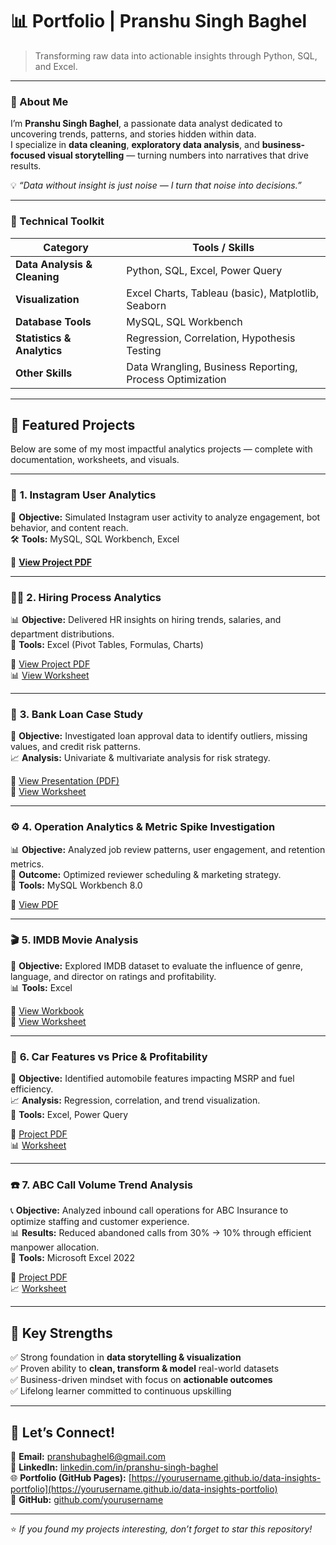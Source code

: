 # 📊  Portfolio | Pranshu Singh Baghel  

> Transforming raw data into actionable insights through Python, SQL, and Excel.  

---

### 👋 About Me  

I’m **Pranshu Singh Baghel**, a passionate data analyst dedicated to uncovering trends, patterns, and stories hidden within data.  
I specialize in **data cleaning**, **exploratory data analysis**, and **business-focused visual storytelling** — turning numbers into narratives that drive results.  

💡 _“Data without insight is just noise — I turn that noise into decisions.”_

---

### 🧰 Technical Toolkit  

| Category | Tools / Skills |
|-----------|----------------|
| **Data Analysis & Cleaning** | Python, SQL, Excel, Power Query |
| **Visualization** | Excel Charts, Tableau (basic), Matplotlib, Seaborn |
| **Database Tools** | MySQL, SQL Workbench |
| **Statistics & Analytics** | Regression, Correlation, Hypothesis Testing |
| **Other Skills** | Data Wrangling, Business Reporting, Process Optimization |

---

## 🚀 Featured Projects  

Below are some of my most impactful analytics projects — complete with documentation, worksheets, and visuals.

---

### 📱 **1. Instagram User Analytics**

🧩 **Objective:** Simulated Instagram user activity to analyze engagement, bot behavior, and content reach.  
🛠️ **Tools:** MySQL, SQL Workbench, Excel  

🔗 **[View Project PDF](https://drive.google.com/file/d/1j_fvNphANQGRpbPMNCWs-5TOLPgkFE_G/view?usp=sharing)**  

---

### 🧑‍💼 **2. Hiring Process Analytics**

📊 **Objective:** Delivered HR insights on hiring trends, salaries, and department distributions.  
🧮 **Tools:** Excel (Pivot Tables, Formulas, Charts)  

📄 [View Project PDF](https://drive.google.com/file/d/1oZe6Q11xfu-5rL7dcRexBx3P6iLKYtj2/view?usp=drive_link)  
📊 [View Worksheet](https://1drv.ms/x/c/c15cae2fb9b39f16/EaKAZI2nkfVDjrUa2AE87OEBCiFLgv3trAHS-TrTilZMJw?e=GhkWML)

---

### 🏦 **3. Bank Loan Case Study**

💼 **Objective:** Investigated loan approval data to identify outliers, missing values, and credit risk patterns.  
📈 **Analysis:** Univariate & multivariate analysis for risk strategy.  

🎯 [View Presentation (PDF)](https://docs.google.com/presentation/d/16QnTHu6JFRCScezFub0TTR15ZrfkPiV3/edit?usp=drive_link)  
📑 [View Worksheet](https://1drv.ms/x/c/c15cae2fb9b39f16/ESrP0WSuRyFAgMQSaHZ5bsoBF2SDFuQeq6gCj1vBpmtLtA?e=dBN8Tz)

---

### ⚙️ **4. Operation Analytics & Metric Spike Investigation**

📊 **Objective:** Analyzed job review patterns, user engagement, and retention metrics.  
🧠 **Outcome:** Optimized reviewer scheduling & marketing strategy.  
🧰 **Tools:** MySQL Workbench 8.0  

📄 [View PDF](https://drive.google.com/file/d/1ETF89AxOg7M-uWNQyhquhdxJaIf35_4F/view?usp=drive_link)

---

### 🎬 **5. IMDB Movie Analysis**

🎥 **Objective:** Explored IMDB dataset to evaluate the influence of genre, language, and director on ratings and profitability.  
📊 **Tools:** Excel  

📘 [View Workbook](https://1drv.ms/w/c/c15cae2fb9b39f16/EZLC0yG19KxNkbGH_JAdIKwBBbTH8ldV5geJqvqIbGYnrg?e=9rOkkv)  
📗 [View Worksheet](https://1drv.ms/x/c/c15cae2fb9b39f16/EdD-tvfyHgxJrqUfXgTNSBoBJtDduo53fMx7rqCLEGIgkQ?e=D3tbf7)

---

### 🚗 **6. Car Features vs Price & Profitability**

🚙 **Objective:** Identified automobile features impacting MSRP and fuel efficiency.  
📈 **Analysis:** Regression, correlation, and trend visualization.  
🧰 **Tools:** Excel, Power Query  

📄 [Project PDF](https://drive.google.com/file/d/14po_tnTLOsVxKew_4tB09nIymK9UOiB9/view?usp=drive_link)  
📊 [Worksheet](https://1drv.ms/x/c/c15cae2fb9b39f16/Ee7wz-KLPaZCqzmhF9p7gQ4BCzhNX2pM9nr97vJdTaKJjQ?e=uE7RNL)

---

### ☎️ **7. ABC Call Volume Trend Analysis**

📞 **Objective:** Analyzed inbound call operations for ABC Insurance to optimize staffing and customer experience.  
📊 **Results:** Reduced abandoned calls from 30% → 10% through efficient manpower allocation.  
🧰 **Tools:** Microsoft Excel 2022  

📄 [Project PDF](https://drive.google.com/file/d/1d9pusT4DExwq2pDfRnw-THrh_1ojWYF5/view?usp=drive_link)  
📈 [Worksheet](https://1drv.ms/x/c/c15cae2fb9b39f16/EWxcZ4pnLl1Mm-OTXS2RsJUBQnWY-BCNZpVQr4JrefXywA?e=nlXBO7)

---

## 🧠 Key Strengths  

✅ Strong foundation in **data storytelling & visualization**  
✅ Proven ability to **clean, transform & model** real-world datasets  
✅ Business-driven mindset with focus on **actionable outcomes**  
✅ Lifelong learner committed to continuous upskilling  

---

## 💬 Let’s Connect!  

📧 **Email:** [pranshubaghel6@gmail.com](mailto:pranshubaghel6@gmail.com)  
💼 **LinkedIn:** [linkedin.com/in/pranshu-singh-baghel](https://linkedin.com/in/pranshu-singh-baghel6)  
🌐 **Portfolio (GitHub Pages):** [https://yourusername.github.io/data-insights-portfolio](https://yourusername.github.io/data-insights-portfolio)  
🐙 **GitHub:** [github.com/yourusername](https://github.com/yourusername)  

---

⭐ *If you found my projects interesting, don’t forget to star this repository!*  
